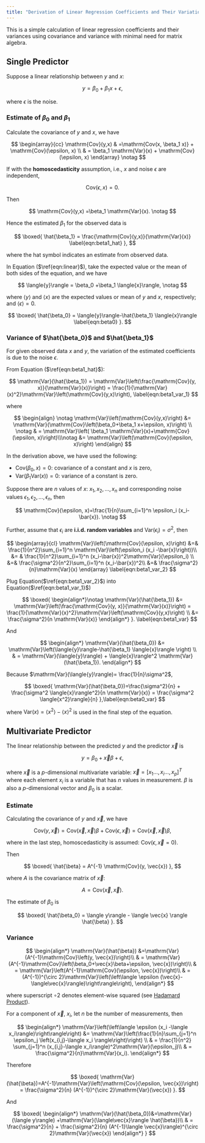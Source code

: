```yaml
---
title: "Derivation of Linear Regression Coefficients and Their Variation with Minimal Matrix Algebra"
---
```




This is a simple calculation of linear regression coefficients and their variances using covariance and variance with minimal need for matrix algebra.



## Single Predictor

Suppose a linear relationship between  $y$ and $x$:


$$
y = \beta_0 + \beta_1x +\epsilon,
\label{eqn:linear}
$$


where $\epsilon$ is the noise.



### Estimate of $\beta_0$ and $\beta_1$

Calculate the covariance of $y$ and $x$, we have


$$
\begin{array}{cc}
\mathrm{Cov}(y,x) & =\mathrm{Cov(x, \beta_1 x)} + \mathrm{Cov}(\epsilon, x) \\
 & = \beta_1 \mathrm{Var}(x) + \mathrm{Cov}(\epsilon, x)
\end{array} \notag
$$


If with the **homoscedasticity** assumption, i.e.,  $x$ and noise $\epsilon$ are independent, 



$$
\mathrm{Cov}(\epsilon, x) =0.
$$


Then

$$
\mathrm{Cov}(y,x)  =\beta_1 \mathrm{Var}(x). \notag
$$



Hence the estimated $\beta_1$ for the observed data is



$$
\boxed{
\hat{\beta_1} = \frac{\mathrm{Cov}(y,x)}{\mathrm{Var}(x)}
\label{eqn:beta1_hat}
},
$$


where the hat symbol indicates an estimate from observed data.

In Equation ($\ref{eqn:linear}$), take the expected value or the mean of both sides of the equation, and we have



$$
\langle{y}\rangle = \beta_0 +\beta_1 \langle{x}\rangle, \notag
$$



where $\langle y\rangle$ and $\langle{x}\rangle$ are the expected values or mean of $y$ and $x$, respectively; and $\langle{\epsilon}\rangle=0$.




$$
\boxed{
\hat{\beta_0} = \langle{y}\rangle-\hat{\beta_1} \langle{x}\rangle \label{eqn:beta0}
}.
$$


### Variance of $\hat{\beta_0}$ and $\hat{\beta_1}$

For given observed data $x$ and $y$, the variation of the estimated coefficients is due to the noise $\epsilon$.

From Equation ($\ref{eqn:beta1_hat}$):



$$
\mathrm{Var}(\hat{\beta_1}) = \mathrm{Var}\left(\frac{\mathrm{Cov}(y, x)}{\mathrm{Var}(x)}\right) = \frac{1}{\mathrm{Var}(x)^2}\mathrm{Var}\left(\mathrm{Cov}(y,x)\right),  \label{eqn:beta1_var_1}
$$



where



$$
\begin{align} \notag
\mathrm{Var}\left(\mathrm{Cov}(y,x)\right) &= \mathrm{Var}(\mathrm{Cov}\left(\beta_0+\beta_1 x+\epsilon, x)\right) \\ \notag
& =  \mathrm{Var}\left( \beta_1 \mathrm{Var}(x)+\mathrm{Cov}(\epsilon, x)\right)\\\notag
&= \mathrm{Var}\left(\mathrm{Cov}(\epsilon, x)\right)
\end{align}
$$



In the derivation above, we have used the following:

- $\mathrm{Cov}(\beta_0, x)=0$: covariance of a constant and $x$ is zero,
- $\mathrm{Var}\left(\beta_1\mathrm{Var}(x)\right)=0$: variance of a constant is zero.



Suppose there are $n$ values of $x$: $x_1, x_2, \ldots, x_n$ and corresponding noise values $\epsilon_1, \epsilon_2, \ldots, \epsilon_n$, then



$$
\mathrm{Cov}(\epsilon, x)=\frac{1}{n}\sum_{i=1}^n \epsilon_i (x_i-\bar{x}). \notag
$$



Further, assume that $\epsilon_i$ are **i.i.d. random variables**  and $\mathrm{Var}(\epsilon_i)=\sigma^2$, then



$$
\begin{array}{cl}
\mathrm{Var}\left(\mathrm{Cov}(\epsilon, x)\right) &=& 
\frac{1}{n^2}\sum_{i=1}^n \mathrm{Var}\left(\epsilon_i (x_i -\bar{x}\right))\\
&= & \frac{1}{n^2}\sum_{i=1}^n (x_i-\bar{x})^2\mathrm{Var}(\epsilon_i) \\
&=& \frac{\sigma^2}{n^2}\sum_{i=1}^n (x_i-\bar{x})^2\\
&=& \frac{\sigma^2}{n}\mathrm{Var}(x)
\end{array}
\label{eqn:beta1_var_2}
$$


Plug Equation($\ref{eqn:beta1_var_2}$) into Equation($\ref{eqn:beta1_var_1}$)



$$
\boxed{
\begin{align*}\notag
\mathrm{Var}(\hat{\beta_1}) &= \mathrm{Var}\left(\frac{\mathrm{Cov}(y, x)}{\mathrm{Var}(x)}\right) = \frac{1}{\mathrm{Var}(x)^2}\mathrm{Var}\left(\mathrm{Cov}(y,x)\right) \\ 
&= \frac{\sigma^2}{n \mathrm{Var}(x)} 
\end{align*}
}.
\label{eqn:beta1_var}
$$



And



$$
\begin{align*}
\mathrm{Var}(\hat{\beta_0}) &= \mathrm{Var}\left(\langle{y}\rangle-\hat{\beta_1} \langle{x}\rangle \right) \\
& = \mathrm{Var}(\langle{y}\rangle) + \langle{x}\rangle^2 \mathrm{Var}(\hat{\beta_1}).
\end{align*}
$$



Because $\mathrm{Var}(\langle{y}\rangle)= \frac{1}{n}\sigma^2$, 



$$
\boxed{
\mathrm{Var}(\hat{\beta_0})=\frac{\sigma^2}{n} + \frac{\sigma^2 \langle{x}\rangle^2}{n \mathrm{Var}(x)} = \frac{\sigma^2 \langle{x^2}\rangle}{n}
},\label{eqn:beta0_var}
$$



where $\mathrm{Var}(x) = \langle{x^2}\rangle- \langle{x}\rangle^2$ is used in the final step of the equation. 



## Multivariate Predictor

The linear relationship between the predicted $y$ and the predictor $\vec{x}$ is



$$
y = \beta_0 + \vec{x}\beta +\epsilon,
$$



where $\vec{x}$ is a $p$-dimensional multivariate variable: $\vec{x} = \left[ x_1\ldots,x_i\ldots,x_p\right]^T$ where each element $x_i$ is a variable that has $n$ values in measurement. $\beta$ is also a $p$-dimensional vector and $\beta_0$ is a scalar.

### Estimate

Calculating the covariance of $y$ and $\vec{x}$, we have


$$
\mathrm{Cov}(y,\vec{x}) = \mathrm{Cov}(\vec{x}, \vec{x})\beta+\mathrm{Cov}(\epsilon, \vec{x}) = \mathrm{Cov}(\vec{x}, \vec{x})\beta,
$$



where in the last step, homoscedasticity is assumed: $\mathrm{Cov}(\epsilon, \vec{x}=0)$.

Then 



$$
\boxed{
\hat{\beta} = A^{-1} \mathrm{Cov}(y, \vec{x})
},
$$



where $A$ is the covariance matrix of $\vec{x}$:



$$
A  = \mathrm{Cov}(\vec{x}, \vec{x}).
$$



The estimate of $\beta_0$ is



$$
\boxed{
\hat{\beta_0} = \langle y\rangle - \langle \vec{x} \rangle \hat{\beta}
}.
$$



### Variance



$$
\begin{align*}
\mathrm{Var}(\hat{\beta}) &=\mathrm{Var}(A^{-1}\mathrm{Cov}\left(y, \vec{x})\right)\\
& = \mathrm{Var}(A^{-1}\mathrm{Cov}\left(\beta_0+\vec{x}\beta+\epsilon, \vec{x})\right)\\
& =  \mathrm{Var}\left(A^{-1}\mathrm{Cov}(\epsilon, \vec{x})\right)\\
& = (A^{-1})^{\circ 2}\mathrm{Var}\left(\left\langle \epsilon (\vec{x}-\langle\vec{x}\rangle)\right\rangle\right),
\end{align*}
$$



where superscript $\circ 2$ denotes element-wise squared (see [Hadamard Product](https://en.wikipedia.org/wiki/Hadamard_product_(matrices))).

For a component of $\vec{x}$,  $x_i$, let $n$ be the number of measurements, then 



$$
\begin{align*}
\mathrm{Var}\left(\left\langle \epsilon (x_i -\langle x_i\rangle)\right\rangle\right) &= \mathrm{Var}\left(\frac{1}{n}\sum_{j=1}^n \epsilon_j \left(x_{i,j}-\langle x_i \rangle\right)\right) \\
& = \frac{1}{n^2} \sum_{j=1}^n (x_{i,j}-\langle x_i\rangle)^2\mathrm{Var}(\epsilon_j)\\
& = \frac{\sigma^2}{n}\mathrm{Var}(x_i).
\end{align*}
$$



Therefore 


$$
\boxed{
\mathrm{Var}(\hat{\beta})=A^{-1}\mathrm{Var}\left(\mathrm{Cov}(\epsilon, \vec{x})\right) = \frac{\sigma^2}{n} (A^{-1})^{\circ 2}\mathrm{Var}(\vec{x})
}.
$$



And



$$
\boxed{
\begin{align*}
\mathrm{Var}(\hat{\beta_0})&=\mathrm{Var}(\langle y\rangle) +\mathrm{Var}(\langle\vec{x}\rangle \hat{\beta})\\
& = \frac{\sigma^2}{n} + \frac{\sigma^2}{n} (A^{-1}\langle \vec{x}\rangle)^{\circ 2}\mathrm{Var}(\vec{x})
\end{align*}
}
$$
